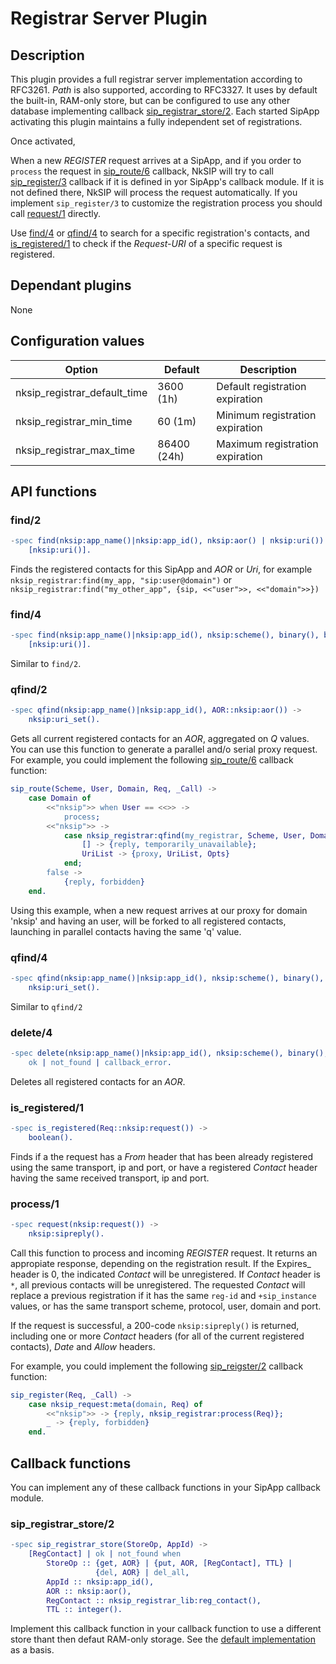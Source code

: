 # Registrar Server Plugin

## Description

This plugin provides a full registrar server implementation according to RFC3261. _Path_ is also supported, according to RFC3327. It uses by default the built-in, RAM-only store, but can be configured to use any other database implementing callback [sip_registrar_store/2](#sip_registrar_store2). Each started SipApp activating this plugin maintains a fully independent set of registrations.

Once activated, 


When a new _REGISTER_ request arrives at a SipApp, and if you order to `process` the request in [sip_route/6](../reference/callback_functions.md#sip_route5) callback, NkSIP will try to call [sip_register/3](../reference/callback_functions.md#sip_register3) callback if it is defined in yor SipApp's callback module. If it is not defined there, NkSIP will process the request automatically. If you implement `sip_register/3` to customize the registration process you should call [request/1](#request1) directly.

Use [find/4](#find4) or [qfind/4](qfind4) to search for a specific registration's contacts, and [is_registered/1](#is_registered1) to check if the _Request-URI_ of a specific request is registered.


## Dependant plugins

None


## Configuration values

Option|Default|Description
---|---|---
nksip_registrar_default_time|3600 (1h)|Default registration expiration
nksip_registrar_min_time|60 (1m)|Minimum registration expiration
nksip_registrar_max_time|86400 (24h)|Maximum registration expiration


## API functions

### find/2

```erlang
-spec find(nksip:app_name()|nksip:app_id(), nksip:aor() | nksip:uri()) ->
    [nksip:uri()].
```

Finds the registered contacts for this SipApp and _AOR_ or _Uri_, for example
```nksip_registrar:find(my_app, "sip:user@domain")``` or 
```nksip_registrar:find("my_other_app", {sip, <<"user">>, <<"domain">>})```


### find/4

```erlang
-spec find(nksip:app_name()|nksip:app_id(), nksip:scheme(), binary(), binary()) ->
    [nksip:uri()].
```

Similar to `find/2`.


### qfind/2

```erlang
-spec qfind(nksip:app_name()|nksip:app_id(), AOR::nksip:aor()) ->
    nksip:uri_set().
```

Gets all current registered contacts for an _AOR_, aggregated on _Q_ values.
You can use this function to generate a parallel and/o serial proxy request. For example, you could implement the following [sip_route/6](../reference/callback_functions.md#sip_route5) callback function:

```erlang
sip_route(Scheme, User, Domain, Req, _Call) -> 
    case Domain of
    	<<"nksip">> when User == <<>> ->
            process;
        <<"nksip">> ->
            case nksip_registrar:qfind(my_registrar, Scheme, User, Domain) of
                [] -> {reply, temporarily_unavailable};
                UriList -> {proxy, UriList, Opts}
            end;
        false ->
            {reply, forbidden}
    end.
```

Using this example, when a new request arrives at our proxy for domain 'nksip' and having an user, will be forked to all registered contacts, launching in parallel contacts having the same 'q' value.


### qfind/4

```erlang
-spec qfind(nksip:app_name()|nksip:app_id(), nksip:scheme(), binary(), binary()) ->
    nksip:uri_set().
```

Similar to `qfind/2`


### delete/4

```erlang
-spec delete(nksip:app_name()|nksip:app_id(), nksip:scheme(), binary(), binary()) ->
    ok | not_found | callback_error.
```

Deletes all registered contacts for an _AOR_.


### is_registered/1

```erlang
-spec is_registered(Req::nksip:request()) ->
    boolean().
```

Finds if a the request has a _From_ header that has been already registered using the same transport, ip and port, or have a registered _Contact_ header  having the same received transport, ip and port.


### process/1

```erlang
-spec request(nksip:request()) ->
    nksip:sipreply().
```

Call this function to process and incoming _REGISTER_ request. It returns an appropiate response, depending on the registration result.
If the Expires_ header is 0, the indicated _Contact_ will be unregistered. If _Contact_ header is `*`, all previous contacts will be unregistered.
The requested _Contact_ will replace a previous registration if it has the same `reg-id` and `+sip_instance` values, or has the same transport scheme, protocol, user, domain and port.

If the request is successful, a 200-code `nksip:sipreply()` is returned, including one or more _Contact_ headers (for all of the current registered contacts), _Date_ and _Allow_ headers.

For example, you could implement the following [sip_reigster/2](../reference/callback_functions.md#sip_register2) callback function:

```erlang
sip_register(Req, _Call) ->
	case nksip_request:meta(domain, Req) of
		<<"nksip">> -> {reply, nksip_registrar:process(Req)};
		_ -> {reply, forbidden}
	end.
```


## Callback functions

You can implement any of these callback functions in your SipApp callback module.



### sip_registrar_store/2

```erlang
-spec sip_registrar_store(StoreOp, AppId) ->
    [RegContact] | ok | not_found when 
        StoreOp :: {get, AOR} | {put, AOR, [RegContact], TTL} | 
                   {del, AOR} | del_all,
        AppId :: nksip:app_id(),
        AOR :: nksip:aor(),
        RegContact :: nksip_registrar_lib:reg_contact(),
        TTL :: integer().
```

Implement this callback function in your callback function to use a different store thant then defaut RAM-only storage.
See the [default implementation](../../plugins/nksip_registrar/nksip_registrar_sipapp.erl) as a basis. 

